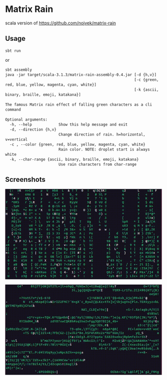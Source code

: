# Matrix Rain
scala version of https://github.com/nojvek/matrix-rain

## Usage
```
sbt run
```
or
```
sbt assembly
java -jar target/scala-3.1.3/matrix-rain-assembly-0.4.jar [-d {h,v}]
                                                          [-c {green, red, blue, yellow, magenta, cyan, white}]
                                                          [-k {ascii, binary, braille, emoji, katakana}] 
        
The famous Matrix rain effect of falling green characters as a cli command

Optional arguments:
  -h, --help            Show this help message and exit
  -d, --direction {h,v}
                        Change direction of rain. h=horizontal, v=vertical
  -c , --color {green, red, blue, yellow, magenta, cyan, white}
                        Rain color. NOTE: droplet start is always white
  -k, --char-range {ascii, binary, braille, emoji, katakana}
                        Use rain characters from char-range
```

## Screenshots

![Vertical Matrix](./screenshots/v.gif)

![Horizontal Matrix](./screenshots/h.gif)